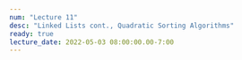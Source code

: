 ```yaml
---
num: "Lecture 11"
desc: "Linked Lists cont., Quadratic Sorting Algorithms"
ready: true
lecture_date: 2022-05-03 08:00:00.00-7:00
---
```

